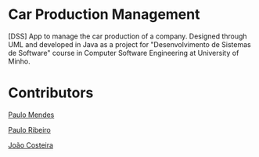 # Car Production Management
[DSS] App to manage the car production of a company. Designed through UML and developed in Java as a project for "Desenvolvimento de Sistemas de Software" course in Computer Software Engineering at University of Minho.

# Contributors

[Paulo Mendes](https://github.com/PJM97)

[Paulo Ribeiro](https://github.com/paulofr17)

[João Costeira]()